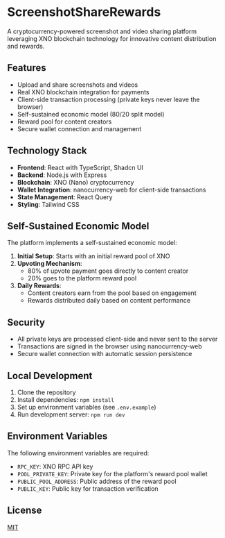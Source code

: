# ScreenshotShareRewards

A cryptocurrency-powered screenshot and video sharing platform leveraging XNO blockchain technology for innovative content distribution and rewards.

## Features

- Upload and share screenshots and videos
- Real XNO blockchain integration for payments
- Client-side transaction processing (private keys never leave the browser)
- Self-sustained economic model (80/20 split model)
- Reward pool for content creators
- Secure wallet connection and management

## Technology Stack

- **Frontend**: React with TypeScript, Shadcn UI
- **Backend**: Node.js with Express
- **Blockchain**: XNO (Nano) cryptocurrency
- **Wallet Integration**: nanocurrency-web for client-side transactions
- **State Management**: React Query
- **Styling**: Tailwind CSS

## Self-Sustained Economic Model

The platform implements a self-sustained economic model:

1. **Initial Setup**: Starts with an initial reward pool of XNO
2. **Upvoting Mechanism**: 
   - 80% of upvote payment goes directly to content creator
   - 20% goes to the platform reward pool
3. **Daily Rewards**:
   - Content creators earn from the pool based on engagement
   - Rewards distributed daily based on content performance

## Security

- All private keys are processed client-side and never sent to the server
- Transactions are signed in the browser using nanocurrency-web
- Secure wallet connection with automatic session persistence

## Local Development

1. Clone the repository
2. Install dependencies: `npm install`
3. Set up environment variables (see `.env.example`)
4. Run development server: `npm run dev`

## Environment Variables

The following environment variables are required:
- `RPC_KEY`: XNO RPC API key
- `POOL_PRIVATE_KEY`: Private key for the platform's reward pool wallet
- `PUBLIC_POOL_ADDRESS`: Public address of the reward pool
- `PUBLIC_KEY`: Public key for transaction verification

## License

[MIT](LICENSE)